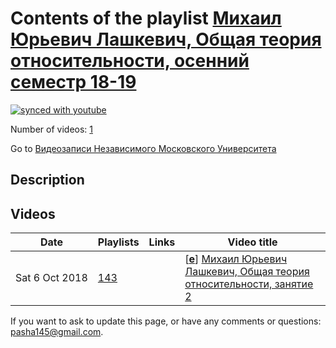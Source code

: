 # Contents of the playlist [Михаил Юрьевич Лашкевич, Общая теория относительности, осенний семестр 18-19](https://www.youtube.com/playlist?list=PLp9ABVh6_x4GC_R1H64A_64AIE40jJABd)

[![synced with youtube](https://img.shields.io/github/last-commit/mathphysschool/mathphysschool.github.io/autoupdate1?label=synced%20with%20youtube)](#)

Number of videos: [1](#videos)

Go to [Видеозаписи Независимого Московского Университета](../README.md)

## Description



## Videos

|Date|Playlists|Links|Video title|
|---|---|---|---|
| Sat&nbsp;6&nbsp;Oct&nbsp;2018 | [143](../playlists/143 "Михаил Юрьевич Лашкевич, Общая теория относительности, осенний семестр 18-19") |  | [[**e**](https://studio.youtube.com/video/h80UzREpzeA/edit "Edit")] [Михаил Юрьевич Лашкевич, Общая теория относительности, занятие 2](https://www.youtube.com/watch?v=h80UzREpzeA&list=PLp9ABVh6_x4GC_R1H64A_64AIE40jJABd "13.09.2018") |


 If you want to ask to update this page, or have any comments or questions: <pasha145@gmail.com>.